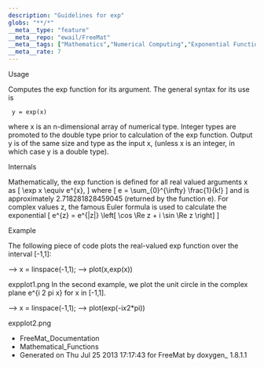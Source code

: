 ```yaml
---
description: "Guidelines for exp"
globs: "**/*"
__meta__type: "feature"
__meta__repo: "ewail/FreeMat"
__meta__tags: ["Mathematics","Numerical Computing","Exponential Function","Complex Numbers","Plotting"]
__meta__rate: 7
---
```


 Usage

Computes the exp function for its argument. The general
syntax for its use is

     y = exp(x)

where x is an n-dimensional array of numerical type. Integer
types are promoted to the double type prior to calculation
of the exp function. Output y is of the same size and type
as the input x, (unless x is an integer, in which case y is
a double type).


 Internals

Mathematically, the exp function is defined for all real
valued arguments x as
 \[ \exp x \equiv e^{x}, \]
where
 \[ e = \sum_{0}^{\infty} \frac{1}{k!} \]
and is approximately 2.718281828459045 (returned by the
function e). For complex values z, the famous Euler formula
is used to calculate the exponential
 \[ e^{z} = e^{|z|} \left[ \cos \Re z + i \sin \Re z \right]
\]


 Example

The following piece of code plots the real-valued exp
function over the interval [-1,1]:

  --> x = linspace(-1,1);
  --> plot(x,exp(x))

 expplot1.png
In the second example, we plot the unit circle in the
complex plane e^{i 2 pi x} for x in [-1,1].

  --> x = linspace(-1,1);
  --> plot(exp(-i*x*2*pi))

 expplot2.png

* FreeMat_Documentation
* Mathematical_Functions
* Generated on Thu Jul 25 2013 17:17:43 for FreeMat by
  doxygen_ 1.8.1.1

